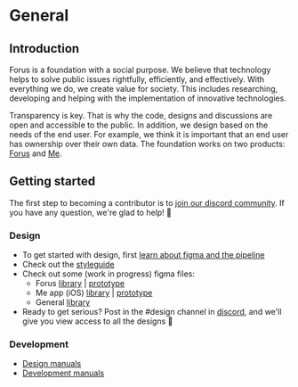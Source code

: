 # General

## Introduction

Forus is a foundation with a social purpose. We believe that technology helps to solve public issues rightfully, efficiently, and effectively. With everything we do, we create value for society. This includes researching, developing and helping with the implementation of innovative technologies.

Transparency is key. That is why the code, designs and discussions are open and accessible to the public. In addition, we design based on the needs of the end user. For example, we think it is important that an end user has ownership over their own data. The foundation works on two products: [Forus](https://github.com/teamforus/forus) and [Me](https://github.com/teamforus/me).

## Getting started
The first step to becoming a contributor is to [join our discord community](https://discord.forus.io). If you have any question, we're glad to help! 🚀 

### Design
* To get started with design, first [learn about figma and the pipeline](https://github.com/teamforus/general/blob/develop/manuals/design/pipeline.md)
* Check out the [styleguide](https://github.com/teamforus/general/blob/master/manuals/design/styleguide.md)
* Check out some (work in progress) figma files:
  * Forus [library](https://www.figma.com/file/ArDg3BA8o4uANBLk3ZVzeM/library-dashboard?node-id=1%3A21170) | [prototype](https://www.figma.com/proto/WUqFTERVi1FRn44LyspS8E/%F0%9F%8C%8DForus?node-id=1872%3A143119&viewport=10141%2C23615%2C0.583563506603241&scaling=scale-down-width)
  * Me app (iOS) [library](https://www.figma.com/file/Dyk8ACF91stjmWmO3rUpXv/Prototype-Me-App-iOS?node-id=77%3A5474) | [prototype](https://www.figma.com/file/Zm9sOaTT8bo7qeYzdtBM3P/Me?node-id=6%3A5)
  * General [library](https://www.figma.com/file/1fVkS1yBOxYp07jMyJMe3w/library-general?node-id=0%3A1)
* Ready to get serious? Post in the #design channel in [discord](https://discord.forus.io), and we'll give you view access to all the designs 🎨

### Development

* [Design manuals](https://github.com/teamforus/general/tree/develop/manuals/design)
* [Development manuals](https://github.com/teamforus/general/tree/develop/manuals/development)
